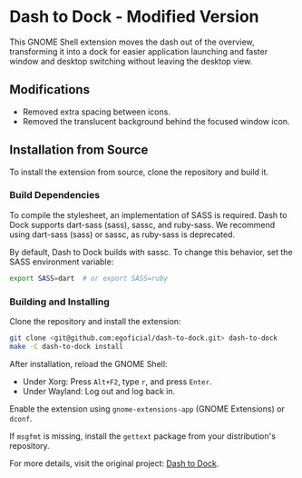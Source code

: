 # Dash to Dock - Modified Version

This GNOME Shell extension moves the dash out of the overview, transforming it into a dock for easier application launching and faster window and desktop switching without leaving the desktop view.

## Modifications
- Removed extra spacing between icons.
- Removed the translucent background behind the focused window icon.

## Installation from Source
To install the extension from source, clone the repository and build it.

### Build Dependencies
To compile the stylesheet, an implementation of SASS is required. Dash to Dock supports dart-sass (sass), sassc, and ruby-sass. We recommend using dart-sass (sass) or sassc, as ruby-sass is deprecated.

By default, Dash to Dock builds with sassc. To change this behavior, set the SASS environment variable:

```sh
export SASS=dart  # or export SASS=ruby
```

### Building and Installing
Clone the repository and install the extension:

```sh
git clone <git@github.com:egoficial/dash-to-dock.git> dash-to-dock
make -C dash-to-dock install
```

After installation, reload the GNOME Shell:
- Under Xorg: Press `Alt+F2`, type `r`, and press `Enter`.
- Under Wayland: Log out and log back in.

Enable the extension using `gnome-extensions-app` (GNOME Extensions) or `dconf`.

If `msgfmt` is missing, install the `gettext` package from your distribution's repository.

For more details, visit the original project: [Dash to Dock](https://micheleg.github.io/dash-to-dock/).

